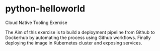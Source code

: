 # python-helloworld
 Cloud Native Tooling Exercise

The Aim of this exercise is to build a deployment pipeline from Github to Dockerhub by automating the process using Github workflows.
Finally deploying the image in Kubernetes cluster and exposing services.
